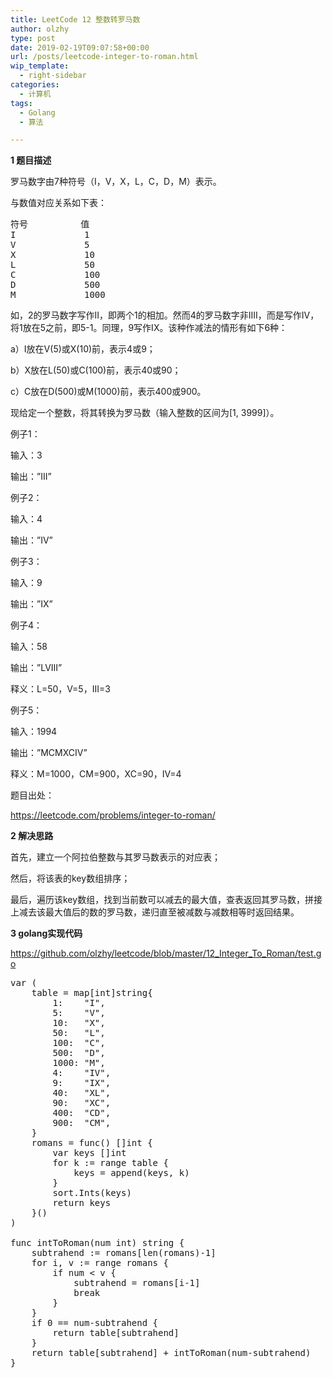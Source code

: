 ```yaml
---
title: LeetCode 12 整数转罗马数
author: olzhy
type: post
date: 2019-02-19T09:07:58+00:00
url: /posts/leetcode-integer-to-roman.html
wip_template:
  - right-sidebar
categories:
  - 计算机
tags:
  - Golang
  - 算法

---
```

**1 题目描述**
  
罗马数字由7种符号（I，V，X，L，C，D，M）表示。
  
与数值对应关系如下表：

<pre>符号          值
I             1
V             5
X             10
L             50
C             100
D             500
M             1000
</pre>

如，2的罗马数字写作II，即两个1的相加。然而4的罗马数字非IIII，而是写作IV，将1放在5之前，即5-1。同理，9写作IX。该种作减法的情形有如下6种：
  
a）I放在V(5)或X(10)前，表示4或9；
  
b）X放在L(50)或C(100)前，表示40或90；
  
c）C放在D(500)或M(1000)前，表示400或900。
  
现给定一个整数，将其转换为罗马数（输入整数的区间为[1, 3999]）。

例子1：
  
输入：3
  
输出：&#8221;III&#8221;

例子2：
  
输入：4
  
输出：&#8221;IV&#8221;

例子3：
  
输入：9
  
输出：&#8221;IX&#8221;

例子4：
  
输入：58
  
输出：&#8221;LVIII&#8221;
  
释义：L=50，V=5，III=3

例子5：
  
输入：1994
  
输出：&#8221;MCMXCIV&#8221;
  
释义：M=1000，CM=900，XC=90，IV=4

题目出处：
  
<a href="https://leetcode.com/problems/integer-to-roman/" target="_blank" rel="noopener">https://leetcode.com/problems/integer-to-roman/</a>

**2 解决思路**
  
首先，建立一个阿拉伯整数与其罗马数表示的对应表；
  
然后，将该表的key数组排序；
  
最后，遍历该key数组，找到当前数可以减去的最大值，查表返回其罗马数，拼接上减去该最大值后的数的罗马数，递归直至被减数与减数相等时返回结果。

**3 golang实现代码**
  
<a href="https://github.com/olzhy/leetcode/blob/master/12_Integer_To_Roman/test.go" target="_blank" rel="noopener">https://github.com/olzhy/leetcode/blob/master/12_Integer_To_Roman/test.go</a>

<pre>var (
    table = map[int]string{
        1:    "I",
        5:    "V",
        10:   "X",
        50:   "L",
        100:  "C",
        500:  "D",
        1000: "M",
        4:    "IV",
        9:    "IX",
        40:   "XL",
        90:   "XC",
        400:  "CD",
        900:  "CM",
    }
    romans = func() []int {
        var keys []int
        for k := range table {
            keys = append(keys, k)
        }
        sort.Ints(keys)
        return keys
    }()
)

func intToRoman(num int) string {
    subtrahend := romans[len(romans)-1]
    for i, v := range romans {
        if num &lt; v {
            subtrahend = romans[i-1]
            break
        }
    }
    if 0 == num-subtrahend {
        return table[subtrahend]
    }
    return table[subtrahend] + intToRoman(num-subtrahend)
}
</pre>